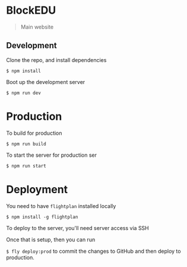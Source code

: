 # BlockEDU
> Main website

## Development

Clone the repo, and install dependencies

`$ npm install`

Boot up the development server

`$ npm run dev`

# Production

To build for production

`$ npm run build`

To start the server for production ser

`$ npm run start`

# Deployment

You need to have `flightplan` installed locally

`$ npm install -g flightplan`

To deploy to the server, you'll need server access via SSH

Once that is setup, then you can run

`$ fly deploy:prod` to commit the changes to GitHub and then deploy to production. 
